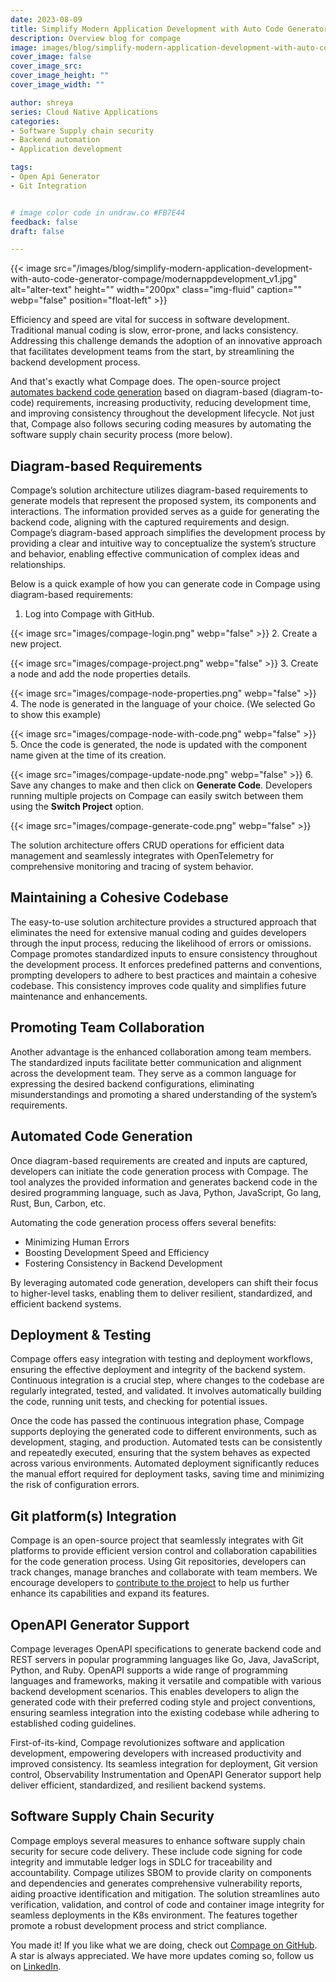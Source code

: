 ```yaml
---
date: 2023-08-09
title: Simplify Modern Application Development with Auto Code Generator Compage
description: Overview blog for compage
image: images/blog/simplify-modern-application-development-with-auto-code-generator-compage/modernappdevelopment_v1.jpg
cover_image: false
cover_image_src: 
cover_image_height: ""
cover_image_width: ""

author: shreya
series: Cloud Native Applications
categories:
- Software Supply chain security
- Backend automation
- Application development

tags:
- Open Api Generator 
- Git Integration


# image color code in undraw.co #FB7E44
feedback: false
draft: false

---
```

<!-- assets\images\blog\simplify-modern-application-development-with-auto-code-generator-compage\modernappdevelopment_v1.jpg -->
{{< image src="/images/blog/simplify-modern-application-development-with-auto-code-generator-compage/modernappdevelopment_v1.jpg" alt="alter-text" height="" width="200px" class="img-fluid" caption="" webp="false" position="float-left" >}}

Efficiency and speed are vital for success in software development. Traditional manual coding is slow, error-prone, and lacks consistency. Addressing this challenge demands the adoption of an innovative approach that facilitates development teams from the start, by streamlining the backend development process.

And that's exactly what Compage does. The open-source project [automates backend code generation](https://intelops.ai/compage/) based on diagram-based (diagram-to-code) requirements, increasing productivity, reducing development time, and improving consistency throughout the development lifecycle. Not just that, Compage also follows securing coding measures by automating the software supply chain security process (more below).

## Diagram-based Requirements

Compage’s solution architecture utilizes diagram-based requirements to generate models that represent the proposed system, its components and interactions. The information provided serves as a guide for generating the backend code, aligning with the captured requirements and design. Compage’s diagram-based approach simplifies the development process by providing a clear and intuitive way to conceptualize the system’s structure and behavior, enabling effective communication of complex ideas and relationships.

Below is a quick example of how you can generate code in Compage using diagram-based requirements:

1. Log into Compage with GitHub.

{{< image src="images/compage-login.png" webp="false" >}}
2. Create a new project.

{{< image src="images/compage-project.png" webp="false" >}}
3. Create a node and add the node properties details.

{{< image src="images/compage-node-properties.png" webp="false" >}}
4. The node is generated in the language of your choice. (We selected Go to show this example)

{{< image src="images/compage-node-with-code.png" webp="false" >}}
5. Once the code is generated, the node is updated with the component name given at the time of its creation.

{{< image src="images/compage-update-node.png" webp="false" >}}
6. Save any changes to make and then click on **Generate Code**. Developers running multiple projects on Compage can easily switch between them using the **Switch Project** option.

{{< image src="images/compage-generate-code.png" webp="false" >}}

The solution architecture offers CRUD operations for efficient data management and seamlessly integrates with OpenTelemetry for comprehensive monitoring and tracing of system behavior.

## Maintaining a Cohesive Codebase

The easy-to-use solution architecture provides a structured approach that eliminates the need for extensive manual coding and guides developers through the input process, reducing the likelihood of errors or omissions. Compage promotes standardized inputs to ensure consistency throughout the development process. It enforces predefined patterns and conventions, prompting developers to adhere to best practices and maintain a cohesive codebase. This consistency improves code quality and simplifies future maintenance and enhancements.

## Promoting Team Collaboration

Another advantage is the enhanced collaboration among team members. The standardized inputs facilitate better communication and alignment across the development team. They serve as a common language for expressing the desired backend configurations, eliminating misunderstandings and promoting a shared understanding of the system’s requirements.

## Automated Code Generation

Once diagram-based requirements are created and inputs are captured, developers can initiate the code generation process with Compage. The tool analyzes the provided information and generates backend code in the desired programming language, such as Java, Python, JavaScript, Go lang, Rust, Bun, Carbon, etc.

Automating the code generation process offers several benefits:

- Minimizing Human Errors
- Boosting Development Speed and Efficiency
- Fostering Consistency in Backend Development

By leveraging automated code generation, developers can shift their focus to higher-level tasks, enabling them to deliver resilient, standardized, and efficient backend systems.

## Deployment & Testing

Compage offers easy integration with testing and deployment workflows, ensuring the effective deployment and integrity of the backend system. Continuous integration is a crucial step, where changes to the codebase are regularly integrated, tested, and validated. It involves automatically building the code, running unit tests, and checking for potential issues.

Once the code has passed the continuous integration phase, Compage supports deploying the generated code to different environments, such as development, staging, and production. Automated tests can be consistently and repeatedly executed, ensuring that the system behaves as expected across various environments. Automated deployment significantly reduces the manual effort required for deployment tasks, saving time and minimizing the risk of configuration errors.

## Git platform(s) Integration

Compage is an open-source project that seamlessly integrates with Git platforms to provide efficient version control and collaboration capabilities for the code generation process. Using Git repositories, developers can track changes, manage branches and collaborate with team members. We encourage developers to [contribute to the project](https://docs.intelops.ai/1.0.1/compage/6-contribution/) to help us further enhance its capabilities and expand its features.

## OpenAPI Generator Support

Compage leverages OpenAPI specifications to generate backend code and REST servers in popular programming languages like Go, Java, JavaScript, Python, and Ruby. OpenAPI supports a wide range of programming languages and frameworks, making it versatile and compatible with various backend development scenarios. This enables developers to align the generated code with their preferred coding style and project conventions, ensuring seamless integration into the existing codebase while adhering to established coding guidelines.

First-of-its-kind, Compage revolutionizes software and application development, empowering developers with increased productivity and improved consistency. Its seamless integration for deployment, Git version control, Observability Instrumentation and OpenAPI Generator support help deliver efficient, standardized, and resilient backend systems.

## Software Supply Chain Security

Compage employs several measures to enhance software supply chain security for secure code delivery. These include code signing for code integrity and immutable ledger logs in SDLC for traceability and accountability. Compage utilizes SBOM to provide clarity on components and dependencies and generates comprehensive vulnerability reports, aiding proactive identification and mitigation. The solution streamlines auto verification, validation, and control of code and container image integrity for seamless deployments in the K8s environment. The features together promote a robust development process and strict compliance.

You made it! If you like what we are doing, check out [Compage on GitHub](https://github.com/intelops/compage). A star is always appreciated. We have more updates coming so, follow us on [LinkedIn](https://www.linkedin.com/company/intelopsai).
